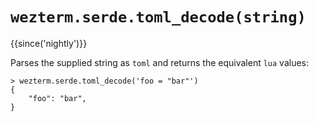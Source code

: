 # `wezterm.serde.toml_decode(string)`

{{since('nightly')}}

Parses the supplied string as `toml` and returns the equivalent `lua` values:

```
> wezterm.serde.toml_decode('foo = "bar"')
{
    "foo": "bar",
}
```
